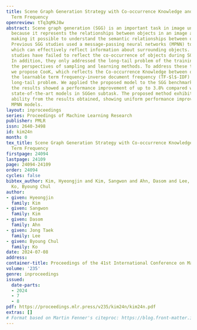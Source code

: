 ```yaml
---
title: Scene Graph Generation Strategy with Co-occurrence Knowledge and Learnable
  Term Frequency
openreview: tTq3qMkJ8w
abstract: Scene graph generation (SGG) is an important task in image understanding
  because it represents the relationships between objects in an image as a graph structure,
  making it possible to understand the semantic relationships between objects intuitively.
  Previous SGG studies used a message-passing neural networks (MPNN) to update features,
  which can effectively reflect information about surrounding objects. However, these
  studies have failed to reflect the co-occurrence of objects during SGG generation.
  In addition, they only addressed the long-tail problem of the training dataset from
  the perspectives of sampling and learning methods. To address these two problems,
  we propose CooK, which reflects the Co-occurrence Knowledge between objects, and
  the learnable term frequency-inverse document frequency (TF-$l$-IDF) to solve the
  long-tail problem. We applied the proposed model to the SGG benchmark dataset, and
  the results showed a performance improvement of up to 3.8% compared with existing
  state-of-the-art models in SGGen subtask. The proposed method exhibits generalization
  ability from the results obtained, showing uniform performance improvement for all
  MPNN models.
layout: inproceedings
series: Proceedings of Machine Learning Research
publisher: PMLR
issn: 2640-3498
id: kim24n
month: 0
tex_title: Scene Graph Generation Strategy with Co-occurrence Knowledge and Learnable
  Term Frequency
firstpage: 24094
lastpage: 24109
page: 24094-24109
order: 24094
cycles: false
bibtex_author: Kim, Hyeongjin and Kim, Sangwon and Ahn, Dasom and Lee, Jong Taek and
  Ko, Byoung Chul
author:
- given: Hyeongjin
  family: Kim
- given: Sangwon
  family: Kim
- given: Dasom
  family: Ahn
- given: Jong Taek
  family: Lee
- given: Byoung Chul
  family: Ko
date: 2024-07-08
address:
container-title: Proceedings of the 41st International Conference on Machine Learning
volume: '235'
genre: inproceedings
issued:
  date-parts:
  - 2024
  - 7
  - 8
pdf: https://proceedings.mlr.press/v235/kim24n/kim24n.pdf
extras: []
# Format based on Martin Fenner's citeproc: https://blog.front-matter.io/posts/citeproc-yaml-for-bibliographies/
---
```

